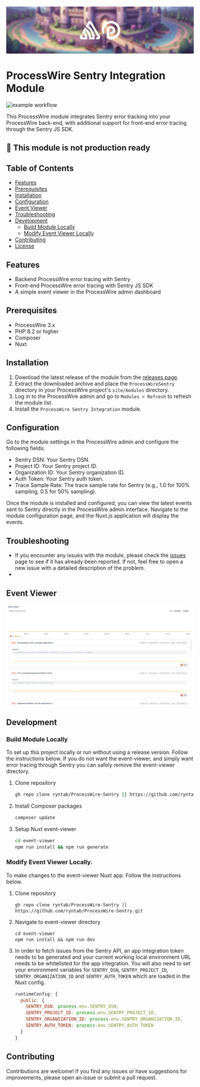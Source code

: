 ![ProcessWire Sentry](/docs/banner.jpg)
# ProcessWire Sentry Integration Module

![example workflow](https://github.com/ryntab/ProcessWire-Sentry/actions/workflows/build.yml/badge.svg)

This ProcessWire module integrates Sentry error tracking into your ProcessWire back-end, with additional support for front-end error tracing through the Sentry JS SDK.

## 🚧 This module is not production ready

## Table of Contents
- [Features](#features)
- [Prerequisites](#prerequisites)
- [Installation](#installation)
- [Configuration](#configuration)
- [Event Viewer](#event-viewer)
- [Troubleshooting](#troubleshooting)
- [Development](#development)
  - [Build Module Locally](#build-module-locally)
  - [Modify Event Viewer Locally](#modify-event-viewer-locally)
- [Contributing](#contributing)
- [License](#license)

## Features
- Backend ProcessWire error tracing with Sentry
- Front-end ProcessWire error tracing with Sentry JS SDK
- A simple event viewer in the ProcessWire admin dashboard

## Prerequisites
- ProcessWire 3.x
- PHP 8.2 or higher
- Composer
- Nuxt

## Installation
1. Download the latest release of the module from the [releases page](https://github.com/ryntab/ProcessWire-Sentry/releases).
2. Extract the downloaded archive and place the `ProcessWireSentry` directory in your ProcessWire project's `site/modules` directory.
3. Log in to the ProcessWire admin and go to `Modules > Refresh` to refresh the module list.
4. Install the `ProcessWire Sentry Integration` module.

## Configuration
Go to the module settings in the ProcessWire admin and configure the following fields:
- Sentry DSN: Your Sentry DSN.
- Project ID: Your Sentry project ID.
- Organization ID: Your Sentry organization ID.
- Auth Token: Your Sentry auth token.
- Trace Sample Rate: The trace sample rate for Sentry (e.g., 1.0 for 100% sampling, 0.5 for 50% sampling).

Once the module is installed and configured, you can view the latest events sent to Sentry directly in the ProcessWire admin interface. Navigate to the module configuration page, and the Nuxt.js application will display the events.

## Troubleshooting
- If you encounter any issues with the module, please check the [issues](https://github.com/ryntab/ProcessWire-Sentry/issues) page to see if it has already been reported. If not, feel free to open a new issue with a detailed description of the problem.
- 
## Event Viewer

![ProcessWire Sentry](/docs/event-viewer-demo.gif)

## Development

### Build Module Locally
To set up this project locally or run without using a release version. Follow the instructions below. If you do not want the event-viewer, and simply want error tracing through Sentry you can safely remove the event-viewer directory.

 1. Clone repository
    
	 ```bash
	 gh repo clone ryntab/ProcessWire-Sentry || https://github.com/ryntab/ProcessWire-Sentry.git 
	 ```
  
 3. Install Composer packages
    
	```bash
	composer update
	```
	
 4. Setup Nuxt event-viewer
    
	```bash
	cd event-viewer
	npm run install && npm run generate
	```
 
### Modify Event Viewer Locally.
To make changes to the event-viewer Nuxt app. Follow the instructions below.
  1. Clone repository

      ```
      gh repo clone ryntab/ProcessWire-Sentry || https://github.com/ryntab/ProcessWire-Sentry.git
      ```
3. Navigate to event-viewer directory
   
   ```
   cd event-viewer
   npm run install && npm run dev
   ```
5. In order to fetch issues from the Sentry API, an app integration token needs to be generated and your current working local environment URL needs to be whitelisted for the app integration. You will also need to set your environment variables for `SENTRY_DSN`, `SENTRY_PROJECT_ID`, `SENTRY_ORGANIZATION_ID` and `SENTRY_AUTH_TOKEN` which are loaded in the Nuxt config.
   

    ```js
    runtimeConfig: {
      public: {
        SENTRY_DSN: process.env.SENTRY_DSN,
        SENTRY_PROJECT_ID: process.env.SENTRY_PROJECT_ID,
        SENTRY_ORGANIZATION_ID: process.env.SENTRY_ORGANIZATION_ID,
        SENTRY_AUTH_TOKEN: process.env.SENTRY_AUTH_TOKEN
      }
    }
    ```
    
## Contributing

Contributions are welcome! If you find any issues or have suggestions for improvements, please open an issue or submit a pull request. 
